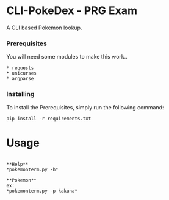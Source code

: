 # CLI-PokeDex - PRG Exam

A CLI based Pokemon lookup. 

### Prerequisites

You will need some modules to make this work..

```
* requests
* unicurses
* argparse
```

### Installing

To install the Prerequisites, simply run the following command:

```
pip install -r requirements.txt
```
# Usage
```

**Help**
*pokemonterm.py -h*

**Pokemon**
ex:
*pokemonterm.py -p kakuna*
```
